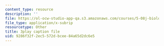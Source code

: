 ```yaml
---
content_type: resource
description: ''
file: https://ol-ocw-studio-app-qa.s3.amazonaws.com/courses/5-08j-biological-chemistry-ii-spring-2016/9286f32f2ec5572dbcee84a65d2dc6e5_JB1YIT1Z-oE.vtt
file_type: application/x-subrip
resourcetype: Other
title: 3play caption file
uid: 9286f32f-2ec5-572d-bcee-84a65d2dc6e5
---
```

